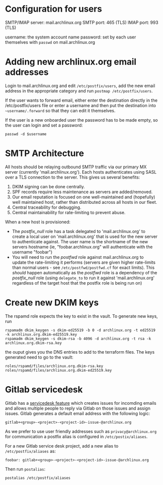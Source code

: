 # Configuration for users

SMTP/IMAP server: mail.archlinux.org
SMTP port: 465 (TLS)
IMAP port: 993 (TLS)

username: the system account name
password: set by each user themselves with `passwd` on mail.archlinux.org

# Adding new archlinux.org email addresses

Login to mail.archlinux.org and edit `/etc/postfix/users`, add the new email address in the
appropriate category and run `postmap /etc/postfix/users`.

If the user wants to forward email, either enter the destination directly in
the /etc/postfix/users file or enter a username and then put the destination
into `~username/.forward` so that they can edit it themselves.

If the user is a new onboarded user the password has to be made empty, so the
user can login and set a password:

```
passwd -d $username
```

# SMTP Architecture

All hosts should be relaying outbound SMTP traffic via our primary MX server
(currently 'mail.archlinux.org'). Each hosts authenticates using SASL over a TLS connection
to the server. This gives us several benefits:

1. DKIM signing can be done centrally.
2. SPF records require less maintenance as servers are added/removed.
3. Our email reputation is focused on one well-maintained and (hopefully) well
   maintained host, rather than distributed across all hosts in our fleet.
4. Central traceability for debugging.
5. Central maintainability for rate-limiting to prevent abuse.

When a new host is provisioned:

- The *postfix_null* role has a task delegated to 'mail.archlinux.org' to create a local user
  on 'mail.archlinux.org' that is used for the new server to authenticate against. The user
  name is the shortname of the new servers hostname (ie, "foobar.archlinux.org"
  will authenticate with the username "foobar")
- You will need to run the *postfwd* role against mail.archlinux.org to update the
  rate-limiting it performs (servers are given higher rate-limits than normal
  users - see `/etc/postfwd/postfwd.cf` for exact limits). This *should*
  happen automatically as the *postfwd* role is a dependency of the *postfix_null*
  role (using `delegate_to` to run it against 'mail.archlinux.org' regardless of the target
  host that the postfix role is being run on)

# Create new DKIM keys

The rspamd role expects the key to exist in the vault. To generate new keys, run
```
rspamadm dkim_keygen -s dkim-ed25519 -b 0 -d archlinux.org -t ed25519 -k archlinux.org.dkim-ed25519.key
rspamadm dkim_keygen -s dkim-rsa -b 4096 -d archlinux.org -t rsa -k archlinux.org.dkim-rsa.key
```
the ouput gives you the DNS entries to add to the terraform files.
The keys generated need to go to the vault:
```
roles/rspamd/files/archlinux.org.dkim-rsa.key
roles/rspamd/files/archlinux.org.dkim-ed25519.key
```

# Gitlab servicedesk

Gitlab has a [servicedesk
feature](https://docs.gitlab.com/ee/user/project/service_desk.html) which
creates issues for incomding emails and allows multiple people to reply via
Gitlab on those issues and assign issues. Gitlab generates a default email
address with the following logic:

```
gitlab+<group>-<project>-<project-id>-issue-@archlinux.org
```

As we prefer to use user friendly addresses such as `privacy@archlinux.org` for communication a postfix alias is configured in `/etc/postix/aliases`.

For a new Gitlab service desk project, add a new alias to `/etc/postfix/aliases` as:

```
foobar: gitlab+<group>-<project>-<project-id>-issue-@archlinux.org
```

Then run `postalias`:

```
postalias /etc/postfix/aliases
```
